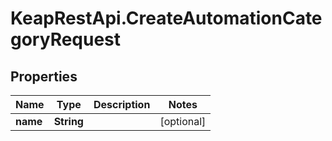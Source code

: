 # KeapRestApi.CreateAutomationCategoryRequest

## Properties

Name | Type | Description | Notes
------------ | ------------- | ------------- | -------------
**name** | **String** |  | [optional] 


